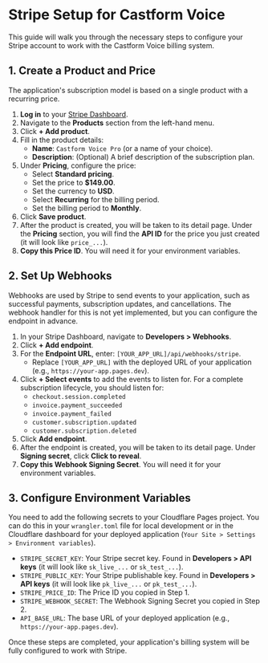 # Stripe Setup for Castform Voice

This guide will walk you through the necessary steps to configure your Stripe account to work with the Castform Voice billing system.

## 1. Create a Product and Price

The application's subscription model is based on a single product with a recurring price.

1.  **Log in** to your [Stripe Dashboard](https://dashboard.stripe.com/).
2.  Navigate to the **Products** section from the left-hand menu.
3.  Click **+ Add product**.
4.  Fill in the product details:
    - **Name**: `Castform Voice Pro` (or a name of your choice).
    - **Description**: (Optional) A brief description of the subscription plan.
5.  Under **Pricing**, configure the price:
    - Select **Standard pricing**.
    - Set the price to **$149.00**.
    - Set the currency to **USD**.
    - Select **Recurring** for the billing period.
    - Set the billing period to **Monthly**.
6.  Click **Save product**.
7.  After the product is created, you will be taken to its detail page. Under the **Pricing** section, you will find the **API ID** for the price you just created (it will look like `price_...`).
8.  **Copy this Price ID**. You will need it for your environment variables.

## 2. Set Up Webhooks

Webhooks are used by Stripe to send events to your application, such as successful payments, subscription updates, and cancellations. The webhook handler for this is not yet implemented, but you can configure the endpoint in advance.

1.  In your Stripe Dashboard, navigate to **Developers > Webhooks**.
2.  Click **+ Add endpoint**.
3.  For the **Endpoint URL**, enter: `[YOUR_APP_URL]/api/webhooks/stripe`.
    - Replace `[YOUR_APP_URL]` with the deployed URL of your application (e.g., `https://your-app.pages.dev`).
4.  Click **+ Select events** to add the events to listen for. For a complete subscription lifecycle, you should listen for:
    - `checkout.session.completed`
    - `invoice.payment_succeeded`
    - `invoice.payment_failed`
    - `customer.subscription.updated`
    - `customer.subscription.deleted`
5.  Click **Add endpoint**.
6.  After the endpoint is created, you will be taken to its detail page. Under **Signing secret**, click **Click to reveal**.
7.  **Copy this Webhook Signing Secret**. You will need it for your environment variables.

## 3. Configure Environment Variables

You need to add the following secrets to your Cloudflare Pages project. You can do this in your `wrangler.toml` file for local development or in the Cloudflare dashboard for your deployed application (`Your Site > Settings > Environment variables`).

- `STRIPE_SECRET_KEY`: Your Stripe secret key. Found in **Developers > API keys** (it will look like `sk_live_...` or `sk_test_...`).
- `STRIPE_PUBLIC_KEY`: Your Stripe publishable key. Found in **Developers > API keys** (it will look like `pk_live_...` or `pk_test_...`).
- `STRIPE_PRICE_ID`: The Price ID you copied in Step 1.
- `STRIPE_WEBHOOK_SECRET`: The Webhook Signing Secret you copied in Step 2.
- `API_BASE_URL`: The base URL of your deployed application (e.g., `https://your-app.pages.dev`).

Once these steps are completed, your application's billing system will be fully configured to work with Stripe.
